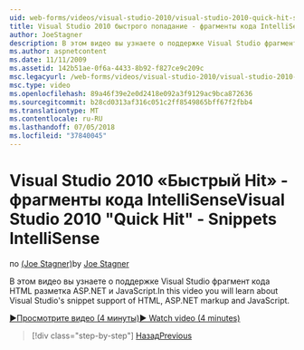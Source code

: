 ```yaml
---
uid: web-forms/videos/visual-studio-2010/visual-studio-2010-quick-hit-snippets-intellisense
title: Visual Studio 2010 быстрого попадание - фрагменты кода IntelliSense | Документация Майкрософт
author: JoeStagner
description: В этом видео вы узнаете о поддержке Visual Studio фрагмент кода HTML разметка ASP.NET и JavaScript.
ms.author: aspnetcontent
ms.date: 11/11/2009
ms.assetid: 142b51ae-0f6a-4433-8b92-f827ce9c209c
msc.legacyurl: /web-forms/videos/visual-studio-2010/visual-studio-2010-quick-hit-snippets-intellisense
msc.type: video
ms.openlocfilehash: 89a46f39e2e0d2418e092a3f9129ac9bca872636
ms.sourcegitcommit: b28cd0313af316c051c2ff8549865bff67f2fbb4
ms.translationtype: MT
ms.contentlocale: ru-RU
ms.lasthandoff: 07/05/2018
ms.locfileid: "37840045"
---
```

<a name="visual-studio-2010-quick-hit---snippets-intellisense"></a><span data-ttu-id="9713a-103">Visual Studio 2010 «Быстрый Hit» - фрагменты кода IntelliSense</span><span class="sxs-lookup"><span data-stu-id="9713a-103">Visual Studio 2010 "Quick Hit" - Snippets IntelliSense</span></span>
====================
<span data-ttu-id="9713a-104">по [(Joe Stagner)](https://github.com/JoeStagner)</span><span class="sxs-lookup"><span data-stu-id="9713a-104">by [Joe Stagner](https://github.com/JoeStagner)</span></span>

<span data-ttu-id="9713a-105">В этом видео вы узнаете о поддержке Visual Studio фрагмент кода HTML разметка ASP.NET и JavaScript.</span><span class="sxs-lookup"><span data-stu-id="9713a-105">In this video you will learn about Visual Studio's snippet support of HTML, ASP.NET markup and JavaScript.</span></span>

[<span data-ttu-id="9713a-106">&#9654;Просмотрите видео (4 минуты)</span><span class="sxs-lookup"><span data-stu-id="9713a-106">&#9654; Watch video (4 minutes)</span></span>](https://channel9.msdn.com/Blogs/ASP-NET-Site-Videos/visual-studio-2010-quick-hit-snippets-intellisense)

> [!div class="step-by-step"]
> [<span data-ttu-id="9713a-107">Назад</span><span class="sxs-lookup"><span data-stu-id="9713a-107">Previous</span></span>](visual-studio-2010-quick-hit-websites-instead-of-web-projects.md)
